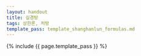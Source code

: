 ```yaml
---
layout: handout
title: 길경탕
tags: 상한론, 처방
template_pass: template_shanghanlun_formulas.md
---
```



{% include {{ page.template_pass }} %}